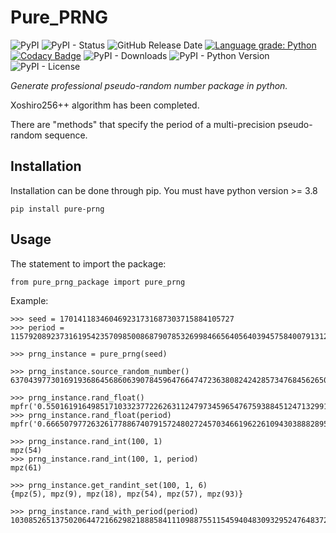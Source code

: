 # Pure_PRNG

![PyPI](https://img.shields.io/pypi/v/pure_prng?color=red)
![PyPI - Status](https://img.shields.io/pypi/status/pure_prng)
![GitHub Release Date](https://img.shields.io/github/release-date/fsssosei/pure_prng)
[![Language grade: Python](https://img.shields.io/lgtm/grade/python/g/fsssosei/Pure_PRNG.svg?logo=lgtm&logoWidth=18)](https://lgtm.com/projects/g/fsssosei/Pure_PRNG/context:python)
[![Codacy Badge](https://api.codacy.com/project/badge/Grade/bf34f8d12be84b4492a5a3709df0aae5)](https://www.codacy.com/manual/fsssosei/pure_prng?utm_source=github.com&amp;utm_medium=referral&amp;utm_content=fsssosei/pure_prng&amp;utm_campaign=Badge_Grade)
![PyPI - Downloads](https://img.shields.io/pypi/dw/pure_prng?label=PyPI%20-%20Downloads)
![PyPI - Python Version](https://img.shields.io/pypi/pyversions/pure_prng)
![PyPI - License](https://img.shields.io/pypi/l/pure_prng)

*Generate professional pseudo-random number package in python.*

Xoshiro256++ algorithm has been completed.

There are "methods" that specify the period of a multi-precision pseudo-random sequence.

## Installation

Installation can be done through pip. You must have python version >= 3.8

	pip install pure-prng

## Usage

The statement to import the package:

	from pure_prng_package import pure_prng
	
Example:

	>>> seed = 170141183460469231731687303715884105727
	>>> period = 115792089237316195423570985008687907853269984665640564039457584007913129639747
	
	>>> prng_instance = pure_prng(seed)
	
	>>> prng_instance.source_random_number()
	63704397730169193686456860639078459647664747236380824242857347684562650854070
	
	>>> prng_instance.rand_float()
	mpfr('0.5501619164985171033237722626311247973459654767593884512471329918122925574973017',257)
	>>> prng_instance.rand_float(period)
	mpfr('0.6665079772632617788674079157248027245703466196226109430388828957294865649611888',256)
	
	>>> prng_instance.rand_int(100, 1)
	mpz(54)
	>>> prng_instance.rand_int(100, 1, period)
	mpz(61)
	
	>>> prng_instance.get_randint_set(100, 1, 6)
	{mpz(5), mpz(9), mpz(18), mpz(54), mpz(57), mpz(93)}
	
	>>> prng_instance.rand_with_period(period)
	103085265137502064472166298218885841110988755115459404830932952476483720814169
